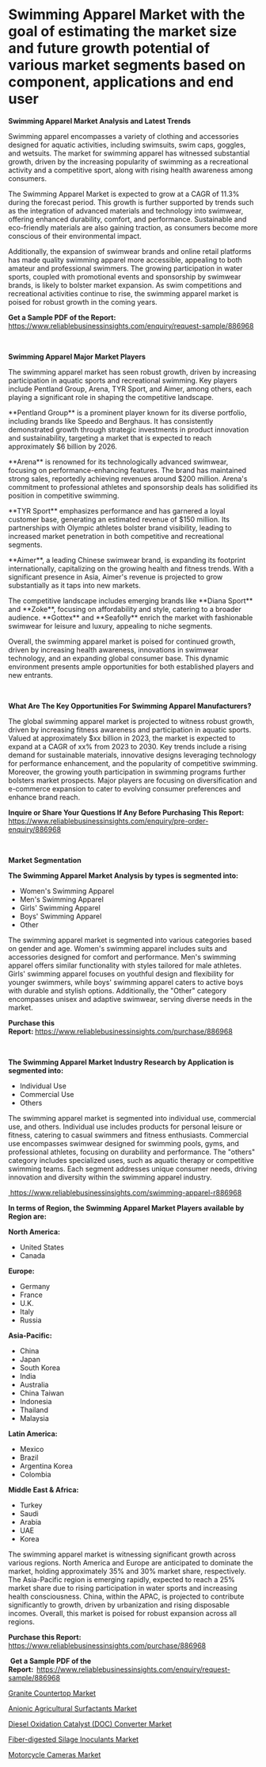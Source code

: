 <p><h1>Swimming Apparel Market with the goal of estimating the market size and future growth potential of various market segments based on component, applications and end user</h1></p><p><strong>Swimming Apparel Market Analysis and Latest Trends</strong></p>
<p><p>Swimming apparel encompasses a variety of clothing and accessories designed for aquatic activities, including swimsuits, swim caps, goggles, and wetsuits. The market for swimming apparel has witnessed substantial growth, driven by the increasing popularity of swimming as a recreational activity and a competitive sport, along with rising health awareness among consumers.</p><p>The Swimming Apparel Market is expected to grow at a CAGR of 11.3% during the forecast period. This growth is further supported by trends such as the integration of advanced materials and technology into swimwear, offering enhanced durability, comfort, and performance. Sustainable and eco-friendly materials are also gaining traction, as consumers become more conscious of their environmental impact.</p><p>Additionally, the expansion of swimwear brands and online retail platforms has made quality swimming apparel more accessible, appealing to both amateur and professional swimmers. The growing participation in water sports, coupled with promotional events and sponsorship by swimwear brands, is likely to bolster market expansion. As swim competitions and recreational activities continue to rise, the swimming apparel market is poised for robust growth in the coming years.</p></p>
<p><strong>Get a Sample PDF of the Report:&nbsp;</strong> <a href="https://www.reliablebusinessinsights.com/enquiry/request-sample/886968?utm_campaign=1091&utm_medium=2&utm_source=Github&utm_content=ia&utm_term=06022025&utm_id=swimming-apparel">https://www.reliablebusinessinsights.com/enquiry/request-sample/886968</a></p>
<p>&nbsp;</p>
<p><strong>Swimming Apparel Major Market Players</strong></p>
<p><p>The swimming apparel market has seen robust growth, driven by increasing participation in aquatic sports and recreational swimming. Key players include Pentland Group, Arena, TYR Sport, and Aimer, among others, each playing a significant role in shaping the competitive landscape.</p><p>**Pentland Group** is a prominent player known for its diverse portfolio, including brands like Speedo and Berghaus. It has consistently demonstrated growth through strategic investments in product innovation and sustainability, targeting a market that is expected to reach approximately $6 billion by 2026.</p><p>**Arena** is renowned for its technologically advanced swimwear, focusing on performance-enhancing features. The brand has maintained strong sales, reportedly achieving revenues around $200 million. Arena's commitment to professional athletes and sponsorship deals has solidified its position in competitive swimming.</p><p>**TYR Sport** emphasizes performance and has garnered a loyal customer base, generating an estimated revenue of $150 million. Its partnerships with Olympic athletes bolster brand visibility, leading to increased market penetration in both competitive and recreational segments.</p><p>**Aimer**, a leading Chinese swimwear brand, is expanding its footprint internationally, capitalizing on the growing health and fitness trends. With a significant presence in Asia, Aimer's revenue is projected to grow substantially as it taps into new markets.</p><p>The competitive landscape includes emerging brands like **Diana Sport** and **Zoke**, focusing on affordability and style, catering to a broader audience. **Gottex** and **Seafolly** enrich the market with fashionable swimwear for leisure and luxury, appealing to niche segments.</p><p>Overall, the swimming apparel market is poised for continued growth, driven by increasing health awareness, innovations in swimwear technology, and an expanding global consumer base. This dynamic environment presents ample opportunities for both established players and new entrants.</p></p>
<p>&nbsp;</p>
<p><strong>What Are The Key Opportunities For Swimming Apparel Manufacturers?</strong></p>
<p><p>The global swimming apparel market is projected to witness robust growth, driven by increasing fitness awareness and participation in aquatic sports. Valued at approximately $xx billion in 2023, the market is expected to expand at a CAGR of xx% from 2023 to 2030. Key trends include a rising demand for sustainable materials, innovative designs leveraging technology for performance enhancement, and the popularity of competitive swimming. Moreover, the growing youth participation in swimming programs further bolsters market prospects. Major players are focusing on diversification and e-commerce expansion to cater to evolving consumer preferences and enhance brand reach.</p></p>
<p><strong>Inquire or Share Your Questions If Any Before Purchasing This Report:</strong> <a href="https://www.reliablebusinessinsights.com/enquiry/pre-order-enquiry/886968?utm_campaign=1091&utm_medium=2&utm_source=Github&utm_content=ia&utm_term=06022025&utm_id=swimming-apparel">https://www.reliablebusinessinsights.com/enquiry/pre-order-enquiry/886968</a></p>
<p>&nbsp;</p>
<p><strong>Market Segmentation</strong></p>
<p><strong>The Swimming Apparel Market Analysis by types is segmented into:</strong></p>
<p><ul><li>Women's Swimming Apparel</li><li>Men's Swimming Apparel</li><li>Girls' Swimming Apparel</li><li>Boys' Swimming Apparel</li><li>Other</li></ul></p>
<p><p>The swimming apparel market is segmented into various categories based on gender and age. Women's swimming apparel includes suits and accessories designed for comfort and performance. Men's swimming apparel offers similar functionality with styles tailored for male athletes. Girls' swimming apparel focuses on youthful design and flexibility for younger swimmers, while boys' swimming apparel caters to active boys with durable and stylish options. Additionally, the "Other" category encompasses unisex and adaptive swimwear, serving diverse needs in the market.</p></p>
<p><strong>Purchase this Report:&nbsp;</strong><a href="https://www.reliablebusinessinsights.com/purchase/886968?utm_campaign=1091&utm_medium=2&utm_source=Github&utm_content=ia&utm_term=06022025&utm_id=swimming-apparel">https://www.reliablebusinessinsights.com/purchase/886968</a></p>
<p>&nbsp;</p>
<p><strong>The Swimming Apparel Market Industry Research by Application is segmented into:</strong></p>
<p><ul><li>Individual Use</li><li>Commercial Use</li><li>Others</li></ul></p>
<p><p>The swimming apparel market is segmented into individual use, commercial use, and others. Individual use includes products for personal leisure or fitness, catering to casual swimmers and fitness enthusiasts. Commercial use encompasses swimwear designed for swimming pools, gyms, and professional athletes, focusing on durability and performance. The "others" category includes specialized uses, such as aquatic therapy or competitive swimming teams. Each segment addresses unique consumer needs, driving innovation and diversity within the swimming apparel industry.</p></p>
<p><a href="https://www.reliablebusinessinsights.com/swimming-apparel-r886968?utm_campaign=1091&utm_medium=2&utm_source=Github&utm_content=ia&utm_term=06022025&utm_id=swimming-apparel">&nbsp;https://www.reliablebusinessinsights.com/swimming-apparel-r886968</a></p>
<p><strong>In terms of Region, the Swimming Apparel Market Players available by Region are:</strong></p>
<p>
    <p> <strong> North America: </strong>
        <ul>
            <li>United States</li>
            <li>Canada</li>
        </ul>
        </p> 
    <p> <strong> Europe: </strong>
        <ul>
            <li>Germany</li>
            <li>France</li>
            <li>U.K.</li>
            <li>Italy</li>
            <li>Russia</li>
        </ul>
        </p> 
    <p> <strong> Asia-Pacific: </strong>
        <ul>
            <li>China</li>
            <li>Japan</li>
            <li>South Korea</li>
            <li>India</li>
            <li>Australia</li>
            <li>China Taiwan</li>
            <li>Indonesia</li>
            <li>Thailand</li>
            <li>Malaysia</li>
        </ul>
        </p> 
    <p> <strong> Latin America: </strong>
        <ul>
            <li>Mexico</li>
            <li>Brazil</li>
            <li>Argentina Korea</li>
            <li>Colombia</li>
        </ul>
        </p> 
    <p> <strong> Middle East & Africa: </strong>
        <ul>
            <li>Turkey</li>
            <li>Saudi</li>
            <li>Arabia</li>
            <li>UAE</li>
            <li>Korea</li>
        </ul>
    </p>
    </p>
<p><p>The swimming apparel market is witnessing significant growth across various regions. North America and Europe are anticipated to dominate the market, holding approximately 35% and 30% market share, respectively. The Asia-Pacific region is emerging rapidly, expected to reach a 25% market share due to rising participation in water sports and increasing health consciousness. China, within the APAC, is projected to contribute significantly to growth, driven by urbanization and rising disposable incomes. Overall, this market is poised for robust expansion across all regions.</p></p>
<p><strong>Purchase this Report: </strong><a href="https://www.reliablebusinessinsights.com/purchase/886968?utm_campaign=1091&utm_medium=2&utm_source=Github&utm_content=ia&utm_term=06022025&utm_id=swimming-apparel">https://www.reliablebusinessinsights.com/purchase/886968</a></p>
<p>&nbsp;<strong>Get a Sample PDF of the Report:&nbsp;&nbsp;</strong><a href="https://www.reliablebusinessinsights.com/enquiry/request-sample/886968?utm_campaign=1091&utm_medium=2&utm_source=Github&utm_content=ia&utm_term=06022025&utm_id=swimming-apparel">https://www.reliablebusinessinsights.com/enquiry/request-sample/886968</a></p>
<p><strong></strong></p>
<p><p><a href="https://github.com/raffadongraffadong/Market-Research-Report-List-1/blob/main/granite-countertop-market.md?utm_campaign=1091&utm_medium=2&utm_source=Github&utm_content=ia&utm_term=06022025&utm_id=swimming-apparel">Granite Countertop Market</a></p><p><a href="https://www.linkedin.com/pulse/anionic-agricultural-surfactants-market-trends-drivers-ostbe?utm_campaign=1091&utm_medium=2&utm_source=Github&utm_content=ia&utm_term=06022025&utm_id=swimming-apparel">Anionic Agricultural Surfactants Market</a></p><p><a href="https://www.linkedin.com/pulse/assessment-diesel-oxidation-catalyst-doc-converter-market-w1vae?utm_campaign=1091&utm_medium=2&utm_source=Github&utm_content=ia&utm_term=06022025&utm_id=swimming-apparel">Diesel Oxidation Catalyst (DOC) Converter Market</a></p><p><a href="https://www.linkedin.com/pulse/insights-fiber-digested-silage-inoculants-industry-market-skure?utm_campaign=1091&utm_medium=2&utm_source=Github&utm_content=ia&utm_term=06022025&utm_id=swimming-apparel">Fiber-digested Silage Inoculants Market</a></p><p><a href="https://github.com/njockebogris/Market-Research-Report-List-1/blob/main/motorcycle-cameras-market.md?utm_campaign=1091&utm_medium=2&utm_source=Github&utm_content=ia&utm_term=06022025&utm_id=swimming-apparel">Motorcycle Cameras Market</a></p></p>